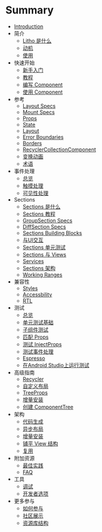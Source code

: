 # Summary

* [Introduction](README.md)
* 简介
    * [Litho 是什么](introduction/what_is_litho.md)
    * [动机](introduction/motivation.md)
    * [使用](introduction/uses.md)
* 快速开始
    * [新手入门](quickstart/get_started.md)
    * [教程](quickstart/tutorial.md)
    * [编写 Component](quickstart/writing_components.md)
    * [使用 Component](quickstart/using_components.md)
* 参考
    * [Layout Specs](reference/layoutspecs.md)
    * [Mount Specs](reference/mountspecs.md)
    * [Props](reference/props.md)
    * [State](reference/state.md)
    * [Layout](reference/layout.md)
    * [Error Boundaries](reference/error_boundaries.md)
    * [Borders](reference/borders.md)
    * [RecyclerCollectionComponent](reference/recyler_collection_component.md)
    * [变换动画](reference/transition_animations.md)
    * [术语](reference/glossary.md)
* 事件处理
    * [总览](handlingevent/overview.md)
    * [触摸处理](handlingevent/touchhandling.md)
    * [可见性处理](handlingevent/visibilityhandling.md)
* Sections
    * [Sections 是什么](sections/what.md)
    * [Sections 教程](sections/tutorial.md)
    * [GroupSection Specs](sections/groupsection.md)
    * [DiffSection Specs](sections/diffsection.md)
    * [Sections Building Blocks](sections/buildingblocks.md)
    * [与UI交互](sections/interact_ui.md)
    * [Sections 单元测试](sections/unit_test.md)
    * [Sections 与 Views](sections/sections_views.md)
    * [Services](sections/services.md)
    * [Sections 架构](sections/architecture.md)
    * [Working Ranges](sections/work_range.md)
* 兼容性
    * [Styles](compatibility/styles.md)
    * [Accessbility](compatibility/accessibility.md)
    * [RTL](compatibility/rtl.md)
* 测试
    * [总览](test/overview.md)
    * [单元测试基础](test/unit_test_basics.md)
    * [子组件测试](test/sub_component.md)
    * [匹配 Props](test/matching_props.md)
    * [测试 InjectProps](test/inject_props.md)
    * [测试事件处理](test/event_handling.md)
    * [Espresso](test/esspresso.md)
    * [在Android Studio上运行测试](test/run_test_in_android_studio.md)
* 高级指南
    * [Recycler](advancedguide/recycler.md)
    * [自定义布局](advancedguide/custom_layout.md)
    * [TreeProps](advancedguide/tree_props.md)
    * [增量安装](advancedguide/incremental_mount.md)
    * [创建 ComponentTree](advancedguide/create_component_tree.md)
* 架构
    * [代码生成](arch/code_generation.md)
    * [异步布局](arch/async_layout.md)
    * [增量安装](arch/incremental_mount.md)
    * [铺平 View 结构](arch/view_flattening.md)
    * [复用](arch/recycling.md)
* 附加资源
    * [最佳实践](addtionalres/best_practice.md)
    * [FAQ](addtionalres/FAQ.md)
* 工具
    * [调试](tools/debugging.md)
    * [开发者选项](tools/developer_options.md)
* 更多参与
    * [如何参与](contributing/how.md)
    * [社区展示](contributing/community_showcase.md)
    * [资源库结构](contributing/repo_structure.md)

